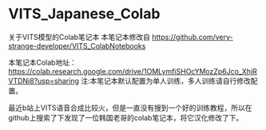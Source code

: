 # VITS_Japanese_Colab
关于VITS模型的Colab笔记本
本笔记本修改自 https://github.com/very-strange-developer/VITS_ColabNotebooks

本笔记本Colab地址：https://colab.research.google.com/drive/1OMLymfiSHOcYMozZp6Jco_XhjRVTDNi8?usp=sharing
注:本笔记本默认配置为单人训练，多人训练请自行修改配置。

最近b站上VITS语音合成比较火，但是一直没有搜到一个好的训练教程，所以在github上搜索了下发现了一位韩国老哥的colab笔记本，将它汉化修改了下。

